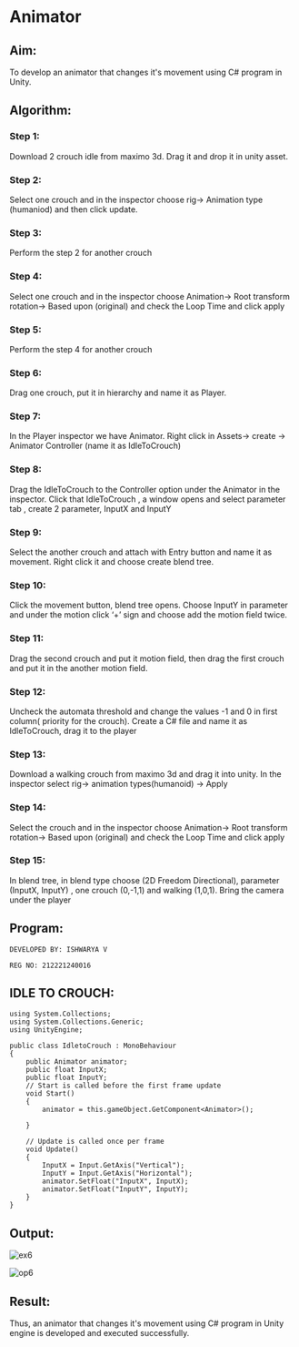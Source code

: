 # Animator

## Aim:
To develop an animator that changes it's movement using C# program in Unity.

## Algorithm:
### Step 1: 
Download 2 crouch idle from maximo 3d. Drag it and drop it in unity asset.
### Step 2: 
Select one crouch and in the inspector choose rig-> Animation type (humaniod) and then click update.
### Step 3:
Perform the step 2 for another crouch
### Step 4: 
Select one crouch and in the inspector choose Animation-> Root transform rotation-> Based upon (original)  and check the Loop Time and click apply
### Step 5:
Perform the step 4 for another crouch
### Step 6:
Drag one crouch, put it in hierarchy and name it as Player.
### Step 7: 
In the Player inspector we have Animator. Right click in Assets-> create -> Animator Controller (name it as IdleToCrouch)
### Step 8:
Drag the IdleToCrouch to the Controller option under the Animator in the inspector. Click that IdleToCrouch , a window opens and select parameter tab , create 2 parameter, InputX and InputY
### Step 9:
Select the another crouch and attach with Entry button and name it as movement. Right click it and choose create blend tree.
### Step 10:
Click the movement button, blend tree opens. Choose InputY in parameter and under the motion click ‘+’ sign and choose add the motion field twice.
### Step 11: 
Drag the second crouch and put it motion field, then drag the first crouch and put it in the another motion field.
### Step 12: 
Uncheck the automata threshold and change the values -1 and 0 in first column( priority for the crouch). Create a C# file and name it as IdleToCrouch, drag it to the player
### Step 13:
Download a walking crouch from maximo 3d and drag it into unity. In the inspector select rig-> animation types(humanoid) -> Apply
### Step 14: 
Select the crouch and in the inspector choose Animation-> Root transform rotation-> Based upon (original)  and check the Loop Time and click apply
### Step 15: 
In blend tree, in blend type choose (2D Freedom Directional), parameter (InputX, InputY) , one crouch (0,-1,1) and walking (1,0,1). Bring the camera under the player 

## Program:
```
DEVELOPED BY: ISHWARYA V

REG NO: 212221240016
```
## IDLE TO CROUCH:
```
using System.Collections;
using System.Collections.Generic;
using UnityEngine;

public class IdletoCrouch : MonoBehaviour
{
    public Animator animator;
    public float InputX;
    public float InputY;
    // Start is called before the first frame update
    void Start()
    {
        animator = this.gameObject.GetComponent<Animator>();
        
    }

    // Update is called once per frame
    void Update()
    {
        InputX = Input.GetAxis("Vertical");
        InputY = Input.GetAxis("Horizontal");
        animator.SetFloat("InputX", InputX);
        animator.SetFloat("InputY", InputY);
    }
}
```
## Output:
![ex6](https://github.com/Ishu-Vasanth/Animator/assets/94154614/e5d1b3df-993b-4d66-9e9c-0b065772d620)

![op6](https://github.com/Ishu-Vasanth/Animator/assets/94154614/4a830ad2-3537-466b-b9d7-52bdafc1599f)

## Result:
Thus, an animator that changes it's movement using C# program in Unity engine is developed and executed successfully.
